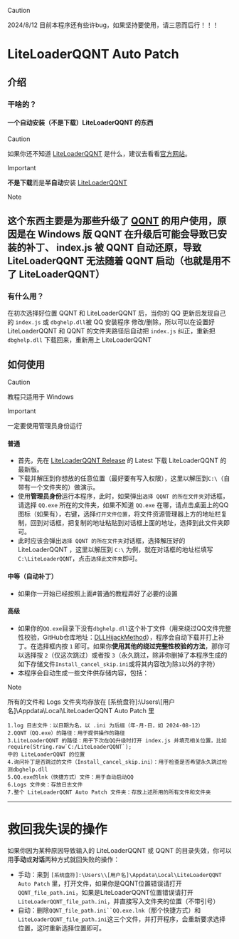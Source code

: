 > [!CAUTION]
> 2024/8/12 目前本程序还有些许bug，如果坚持要使用，请三思而后行！！！

# LiteLoaderQQNT Auto Patch
## 介绍
### 干啥的？
#### 一个自动安装（不是下载）LiteLoaderQQNT 的东西
> [!CAUTION]
> 如果你还不知道 [LiteLoaderQQNT](https://github.com/LiteLoaderQQNT/LiteLoaderQQNT) 是什么，建议去看看[官方网站](https://liteloaderqqnt.github.io)。

> [!IMPORTANT]
> **不是下载**而是**半自动**安装 [LiteLoaderQQNT](https://github.com/LiteLoaderQQNT/LiteLoaderQQNT)

> [!NOTE]
这个东西主要是为那些升级了 [QQNT](https://im.qq.com/pcqq/index.shtml) 的用户使用，原因是**在 Windows 版 QQNT 在升级后可能会导致已安装的补丁、 index.js 被 QQNT 自动还原，导致 LiteLoaderQQNT 无法随着 QQNT 启动（也就是用不了 LiteLoaderQQNT）**
---
### 有什么用？
在初次选择好位置 QQNT 和 LiteLoaderQQNT 后，当你的 QQ 更新后发现自己的 `index.js` 或 `dbghelp.dll`被 QQ 安装程序 修改/删除，所以可以在设置好 LiteLoaderQQNT 和 QQNT 的文件夹路径后自动把 `index.js` 纠正，重新把 `dbghelp.dll` 下载回来，重新用上 LiteLoaderQQNT
## 如何使用
> [!CAUTION]
> 教程只适用于 Windows

> [!IMPORTANT]
> 一定要使用管理员身份运行

#### 普通
- 首先，先在 [LiteLoaderQQNT Release](https://github.com/LiteLoaderQQNT/LiteLoaderQQNT/releases) 的 Latest 下载 LiteLoaderQQNT 的最新版。
- 下载并解压到你想放的任意位置（最好要有写入权限），这里以解压到`C:\`（自带有一个文件夹的）做演示。
- 使用**管理员身份**运行本程序，此时，如果弹出`选择 QQNT 的所在文件夹`对话框，请选择 `QQ.exe` 所在的文件夹，如果不知道 `QQ.exe` 在哪，请点击桌面上的QQ图标（如果有），右键，选择`打开文件位置`，将文件资源管理器上方的地址栏复制，回到对话框，把复制的地址粘贴到对话框上面的地址，选择到此文件夹即可。
- 此时应该会弹出`选择 QQNT 的所在文件夹`对话框，选择解压好的 LiteLoaderQQNT ，这里以解压到 `C:\` 为例，就在对话框的地址栏填写`C:\LiteLoaderQQNT`，点击`选择此文件夹`即可。

#### 中等（自动补丁）
- 如果你一开始已经按照上面#普通的教程弄好了必要的设置
#### 高级
- 如果你的`QQ.exe`目录下没有`dbghelp.dll`这个补丁文件（用来绕过QQ文件完整性校验，GitHub仓库地址：[DLLHijackMethod](https://github.com/LiteLoaderQQNT/QQNTFileVerifyPatch/tree/DLLHijackMethod)），程序会自动下载并打上补丁。在选择框内按 `1` 即可。如果你**使用其他的绕过完整性校验的方法**，那你可以选择按 `2`（仅这次跳过）或者按 `3`（永久跳过，除非你删掉了本程序生成的如下存储文件`Install_cancel_skip.ini`或将其内容改为除`1`以外的字符）
- 本程序会自动生成一些文件供存储内容，包括：
> [!NOTE]
> 所有的文件和 Logs 文件夹均存放在 [系统盘符]:\Users\\[用户名]\Appdata\Local\LiteLoaderQQNT Auto Patch 里

```
1.log 日志文件：以日期为名，以 .ini 为后缀（年-月-日，如 2024-08-12）
2.QQNT（QQ.exe）的路径：用于提供操作的路径
3.LiteLoaderQQNT 的路径：用于下次在QQ升级时打开 index.js 并填充相关位置，比如
require(String.raw`C:/LiteLoaderQQNT`);
中的 LiteLoaderQQNT 的位置
4.询问补丁是否跳过的文件（Install_cancel_skip.ini）：用于检查是否希望永久跳过检测dbghelp.dll
5.QQ.exe的lnk（快捷方式）文件：用于自动启动QQ
6.Logs 文件夹：存放日志文件
7.整个 LiteLoaderQQNT Auto Patch 文件夹：存放上述所用的所有文件和文件夹
```
---
# 救回我失误的操作
如果你因为某种原因导致输入的 LiteLoaderQQNT 或 QQNT 的目录失效，你可以用**手动**或**对话**两种方式就回失败的操作：

- 手动：来到 `[系统盘符]:\Users\\[用户名]\Appdata\Local\LiteLoaderQQNT Auto Patch` 里，打开文件，如果你是QQNT位置错误请打开`QQNT_file_path.ini`，如果是LiteLoaderQQNT位置错误请打开`LiteLoaderQQNT_file_path.ini`，并直接写入文件夹的位置（不带引号）
- 自动：删除`QQNT_file_path.ini``QQ.exe.lnk`（那个快捷方式）和`LiteLoaderQQNT_file_path.ini`这三个文件，并打开程序，会重新要求选择位置，这时重新选择位置即可。
